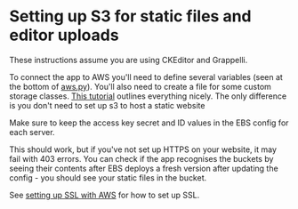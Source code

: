 # Setting up S3 for static files and editor uploads

These instructions assume you are using CKEditor and Grappelli.

To connect the app to AWS you'll need to define several variables (seen at the bottom of [aws.py](../museum_of_dreams_project/settings/aws.py)). You'll also need to create a file for some custom storage classes. [This tutorial](https://www.caktusgroup.com/blog/2014/11/10/Using-Amazon-S3-to-store-your-Django-sites-static-and-media-files/) outlines everything nicely. The only difference is you don't need to set up s3 to host a static website

Make sure to keep the access key secret and ID values in the EBS config for each server.

This should work, but if you've not set up HTTPS on your website, it may fail with 403 errors. You can check if the app recognises the buckets by seeing their contents after EBS deploys a fresh version after updating the config - you should see your static files in the bucket.

See [setting up SSL with AWS](awsSSL.md) for how to set up SSL.
